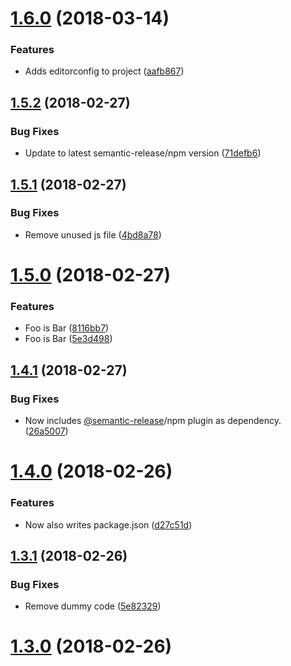 <a name="1.6.0"></a>
# [1.6.0](https://github.com/sparkassen-hub/sih-semantic-release-config/compare/v1.5.2...v1.6.0) (2018-03-14)


### Features

* Adds editorconfig to project ([aafb867](https://github.com/sparkassen-hub/sih-semantic-release-config/commit/aafb867))

<a name="1.5.2"></a>
## [1.5.2](https://github.com/sparkassen-hub/sih-semantic-release-config/compare/v1.5.1...v1.5.2) (2018-02-27)


### Bug Fixes

* Update to latest semantic-release/npm version ([71defb6](https://github.com/sparkassen-hub/sih-semantic-release-config/commit/71defb6))

<a name="1.5.1"></a>
## [1.5.1](https://github.com/sparkassen-hub/sih-semantic-release-config/compare/v1.5.0...v1.5.1) (2018-02-27)


### Bug Fixes

* Remove unused js file ([4bd8a78](https://github.com/sparkassen-hub/sih-semantic-release-config/commit/4bd8a78))

<a name="1.5.0"></a>
# [1.5.0](https://github.com/sparkassen-hub/sih-semantic-release-config/compare/v1.4.1...v1.5.0) (2018-02-27)


### Features

* Foo is Bar ([8116bb7](https://github.com/sparkassen-hub/sih-semantic-release-config/commit/8116bb7))
* Foo is Bar ([5e3d498](https://github.com/sparkassen-hub/sih-semantic-release-config/commit/5e3d498))

<a name="1.4.1"></a>
## [1.4.1](https://github.com/sparkassen-hub/sih-semantic-release-config/compare/v1.4.0...v1.4.1) (2018-02-27)


### Bug Fixes

* Now includes [@semantic-release](https://github.com/semantic-release)/npm plugin as dependency. ([26a5007](https://github.com/sparkassen-hub/sih-semantic-release-config/commit/26a5007))

<a name="1.4.0"></a>
# [1.4.0](https://github.com/sparkassen-hub/sih-semantic-release-config/compare/v1.3.1...v1.4.0) (2018-02-26)


### Features

* Now also writes package.json ([d27c51d](https://github.com/sparkassen-hub/sih-semantic-release-config/commit/d27c51d))

<a name="1.3.1"></a>
## [1.3.1](https://github.com/sparkassen-hub/sih-semantic-release-config/compare/v1.3.0...v1.3.1) (2018-02-26)


### Bug Fixes

* Remove dummy code ([5e82329](https://github.com/sparkassen-hub/sih-semantic-release-config/commit/5e82329))

<a name="1.3.0"></a>
# [1.3.0](https://github.com/sparkassen-hub/sih-semantic-release-config/compare/v1.2.0...v1.3.0) (2018-02-26)
